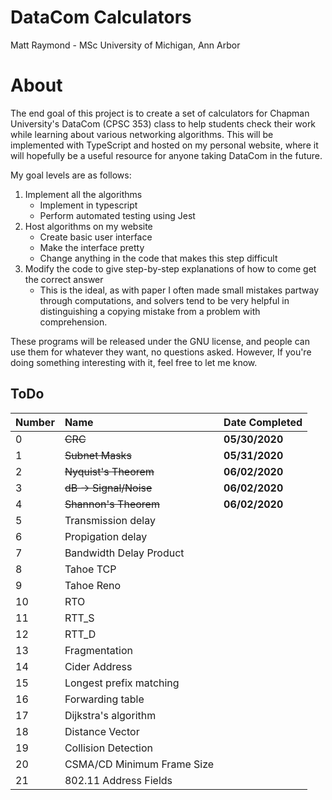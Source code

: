 # DataCom Calculators
Matt Raymond - MSc University of Michigan, Ann Arbor

# About
The end goal of this project is to create a set of calculators for Chapman University's DataCom (CPSC 353) class to help students check their work while learning about various networking algorithms. This will be implemented with TypeScript and hosted on my personal website, where it will hopefully be a useful resource for anyone taking DataCom in the future.

My goal levels are as follows:
1. Implement all the algorithms
    - Implement in typescript
    - Perform automated testing using Jest
2. Host algorithms on my website
    - Create basic user interface
    - Make the interface pretty
    - Change anything in the code that makes this step difficult
3. Modify the code to give step-by-step explanations of how to come get the correct answer
    - This is the ideal, as with paper I often made small mistakes partway through computations, and solvers tend to be very helpful in distinguishing a copying mistake from a problem with comprehension.

These programs will be released under the GNU license, and people can use them for whatever they want, no questions asked. However, If you're doing something interesting with it, feel free to let me know.

## ToDo
| Number |  Name                      | Date Completed |
|:-------|:---------------------------|:---------------|
| 0      | ~~CRC~~                    | **05/30/2020** |
| 1      | ~~Subnet Masks~~           | **05/31/2020** |
| 2      | ~~Nyquist's Theorem~~      | **06/02/2020** |
| 3      | ~~dB -> Signal/Noise~~     | **06/02/2020** |
| 4      | ~~Shannon's Theorem~~      | **06/02/2020** |
| 5      | Transmission delay         |                |
| 6      | Propigation delay          |                |
| 7      | Bandwidth Delay Product    |                |
| 8      | Tahoe TCP                  |                |
| 9      | Tahoe Reno                 |                |
| 10     | RTO                        |                |
| 11     | RTT_S                      |                |
| 12     | RTT_D                      |                |
| 13     | Fragmentation              |                |
| 14     | Cider Address              |                |
| 15     | Longest prefix matching    |                |
| 16     | Forwarding table           |                |
| 17     | Dijkstra's algorithm       |                |
| 18     | Distance Vector            |                |
| 19     | Collision Detection        |                |
| 20     | CSMA/CD Minimum Frame Size |                |
| 21     | 802.11 Address Fields      |                |

